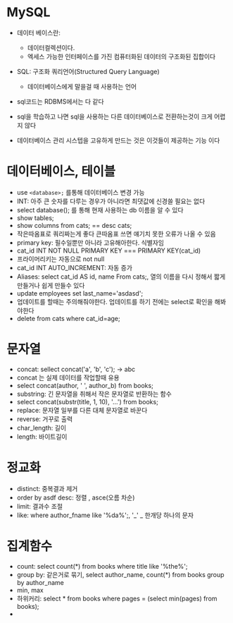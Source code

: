 # MySQL

* 데이터 베이스란:
  *  데이터컬렉션이다.
  *  엑세스 가능한 인터페이스를 가진 컴퓨터화된 데이터의 구조화된 집합이다

* SQL: 구조화 쿼리언어(Structured Query Language)
  * 데이터베이스에게 말을걸 때 사용하는 언어
* sql코드는 RDBMS에서는 다 같다
* sql을 학습하고 나면 sql을 사용하는 다른 데이터베이스로 전환하는것이 크게 어렵지 않다
* 데이터베이스 관리 시스텝을 고유하게 만드는 것은 이것들이 제공하는 기능 이다 


# 데이터베이스, 테이블

* use `<database>;` 를통해 데이터베이스 변경 가능
* INT: 아주 큰  숫자를 다루는 경우가 아니라면 최댓값에 신경쓸 필요는 없다
* select database(); 를 통해 현재 사용하는 db 이름을 알 수 있다
* show tables;
* show columns from cats; == desc cats;
* 작은따옴표로 쿼리짜는게 좋다 큰따옴표 쓰면 얘기치 못한 오류가 나올 수 있음
* primary key: 필수일뿐만 아니라 고유해아한다. 식별자임
* cat_id INT NOT NULL PRIMARY KEY === PRIMARY KEY(cat_id)
* 프라이머리키는 자동으로 not null
* cat_id INT AUTO_INCREMENT: 자동 증가
* Aliases: select cat_id AS id, name From cats;, 열의 이름을 다시 정해서 짧게 만들거나 쉽게 만들수 있다
* update employees set last_name='asdasd';
* 업데이트를 할때는 주의해줘야한다. 업데이트를 하기 전에는 select로 확인을 해봐야한다
* delete from cats where cat_id=age;
  

# 문자열
* concat: sellect concat('a', 'b', 'c');  -> abc
* concat 는 실제 데이터를 작업할때 유용 
* select concat(author, ' ', author_b) from books;
* substring: 긴 문자열을 취해서 작은 문자열로 반환하는 함수
* select concat(substr(title, 1, 10), '...') from books;
* replace: 문자열 일부를 다른 대체 문자열로 바꾼다
* reverse: 거꾸로 출력
* char_length: 길이
* length: 바이트길이

# 정교화
* distinct: 중복결과 제거
* order by asdf desc: 정렬 , asce(오름 차순)
* limit: 결과수 조절
* like: where author_fname like '%da%';, '_' _ 한개당 하나의 문자 

# 집계함수
* count: select count(*) from books where title like '%the%';
* group by: 같은거로 묶기, select author_name, count(*) from books group by author_name
* min, max
* 하위커리: select * from books where pages = (select min(pages) from books);
* 